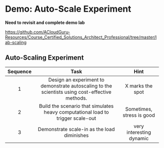 # Demo: Auto-Scale Experiment
**Need to revisit and complete demo lab**

https://github.com/ACloudGuru-Resources/Course_Certified_Solutions_Architect_Professional/tree/master/lab-scaling

## Auto-Scaling Experiment
| Sequence | Task | Hint |
|:--------:|:----:|:----:|
| 1 | Design an experiment to demonstrate autoscaling to the scientists using cost-effective methods. | X marks the spot |
| 2 | Build the scenario that simulates heavy computational load to trigger scale-out | Sometimes, stress is good |
| 3 | Demonstrate scale-in as the load diminishes | very interesting dynamic |

